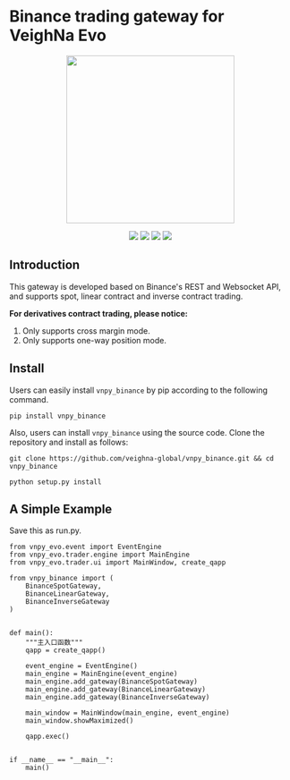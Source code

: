 # Binance trading gateway for VeighNa Evo

<p align="center">
  <img src ="https://github.com/veighna-global/vnpy_evo/blob/dev/logo.png" width="300" height="300"/>
</p>

<p align="center">
    <img src ="https://img.shields.io/badge/version-2024.9.16-blueviolet.svg"/>
    <img src ="https://img.shields.io/badge/platform-windows|linux|macos-yellow.svg"/>
    <img src ="https://img.shields.io/badge/python-3.10|3.11|3.12-blue.svg"/>
    <img src ="https://img.shields.io/github/license/veighna-global/vnpy_evo.svg?color=orange"/>
</p>


## Introduction

This gateway is developed based on Binance's REST and Websocket API, and supports spot, linear contract and inverse contract trading.

**For derivatives contract trading, please notice:**

1. Only supports cross margin mode.
2. Only supports one-way position mode.

## Install

Users can easily install ``vnpy_binance`` by pip according to the following command.

```
pip install vnpy_binance
```

Also, users can install ``vnpy_binance`` using the source code. Clone the repository and install as follows:

```
git clone https://github.com/veighna-global/vnpy_binance.git && cd vnpy_binance

python setup.py install
```

## A Simple Example

Save this as run.py.

```
from vnpy_evo.event import EventEngine
from vnpy_evo.trader.engine import MainEngine
from vnpy_evo.trader.ui import MainWindow, create_qapp

from vnpy_binance import (
    BinanceSpotGateway,
    BinanceLinearGateway,
    BinanceInverseGateway
)


def main():
    """主入口函数"""
    qapp = create_qapp()

    event_engine = EventEngine()
    main_engine = MainEngine(event_engine)
    main_engine.add_gateway(BinanceSpotGateway)
    main_engine.add_gateway(BinanceLinearGateway)
    main_engine.add_gateway(BinanceInverseGateway)

    main_window = MainWindow(main_engine, event_engine)
    main_window.showMaximized()

    qapp.exec()


if __name__ == "__main__":
    main()
```
